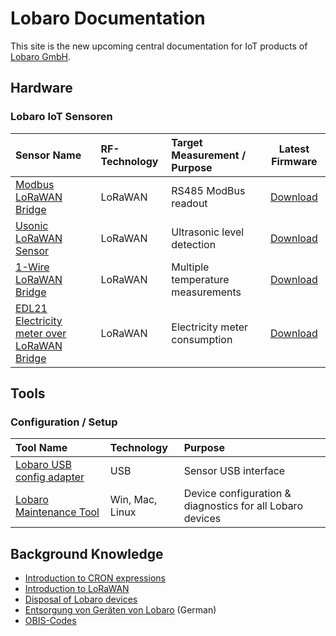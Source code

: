 # Lobaro Documentation

This site is the new upcoming central documentation for IoT products 
of [Lobaro GmbH](https://www.lobaro.de).

<!-- ![Lobaro-Logo](./img/slogan_links_webHeader_.png) -->

## Hardware

### Lobaro IoT Sensoren

| Sensor Name         | RF-Technology     | Target Measurement / Purpose   | Latest Firmware   | 
| :-------------  |:----------------|:----------------|:----------------:|
| [Modbus LoRaWAN Bridge](iot-devices/modbus-lorawan/0.3.0/)       | LoRaWAN | RS485 ModBus readout | [Download](http://files.lobaro.com/index.php/s/nGepkXTjLoNMrnr)
| [Usonic LoRaWAN Sensor](iot-devices/usonic-lorawan)  | LoRaWAN | Ultrasonic level detection | [Download](http://files.lobaro.com/index.php/s/9oRCgmKwTnYeFs4)
| [1-Wire LoRaWAN Bridge](iot-devices/1-wire-lorawan)       | LoRaWAN | Multiple temperature measurements | [Download](http://files.lobaro.com/index.php/s/8JeG6Xa4FsnXbY6)
| [EDL21 Electricity meter over LoRaWAN Bridge](iot-devices/edl21-opto-lorawan) | LoRaWAN | Electricity meter consumption | [Download](http://files.lobaro.com/index.php/s/JdoTHFc6qrNHQkJ)

## Tools

### Configuration / Setup
| Tool Name     | Technology     | Purpose   | 
| :-------------  |:----------------|:----------------|
| [Lobaro USB config adapter](tools/usb-config-adapter.md) | USB | Sensor USB interface |
| [Lobaro Maintenance Tool](tools/lobaro-tool.md) | Win, Mac, Linux | Device configuration & diagnostics for all Lobaro devices|


## Background Knowledge
* [Introduction to CRON expressions](background/cron-expressions) 
* [Introduction to LoRaWAN](background/lorawan) 
* [Disposal of Lobaro devices](background/weee-disposal)
* [Entsorgung von Geräten von Lobaro](background/weee-entsorgung) (German)
* [OBIS-Codes](background/obis-codes)

[lobaro]: https://lobaro.com

